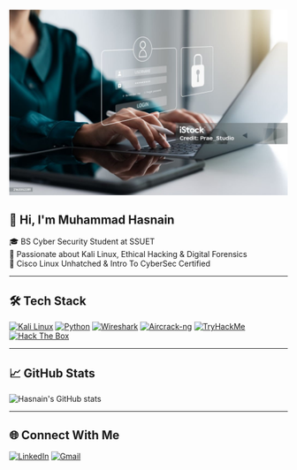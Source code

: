 ![Tech Banner](https://github.com/Mhas40/Mhas40/blob/main/istockphoto-2163352281-1024x1024.jpg?raw=true)

## 👋 Hi, I'm Muhammad Hasnain

🎓 BS Cyber Security Student at SSUET  
🔐 Passionate about Kali Linux, Ethical Hacking & Digital Forensics  
📜 Cisco Linux Unhatched & Intro To CyberSec Certified  
 

---

## 🛠️ Tech Stack
[![Kali Linux](https://img.shields.io/badge/Kali_Linux-557C94?style=for-the-badge&logo=kali-linux&logoColor=white)](https://www.kali.org/)
[![Python](https://img.shields.io/badge/Python-3670A0?style=for-the-badge&logo=python&logoColor=ffdd54)](https://www.python.org/)
[![Wireshark](https://img.shields.io/badge/Wireshark-1A1A1A?style=for-the-badge&logo=wireshark&logoColor=blue)](https://www.wireshark.org/)
[![Aircrack-ng](https://img.shields.io/badge/Aircrack--ng-00758F?style=for-the-badge&logo=aircrack-ng&logoColor=white)](https://www.aircrack-ng.org/)
[![TryHackMe](https://img.shields.io/badge/TryHackMe-212C42?style=for-the-badge&logo=tryhackme&logoColor=red)](https://tryhackme.com/)
[![Hack The Box](https://img.shields.io/badge/Hack%20The%20Box-111927?style=for-the-badge&logo=hack-the-box&logoColor=limegreen)](https://www.hackthebox.com/)

---

## 📈 GitHub Stats
![Hasnain's GitHub stats](https://github-readme-stats.vercel.app/api?username=Mhas40&show_icons=true&theme=dark)

---

## 🌐 Connect With Me
[![LinkedIn](https://img.shields.io/badge/LinkedIn-blue?logo=linkedin&logoColor=white)]([https://linkedin.com/in/your-profile](https://www.linkedin.com/in/muhammad-hasnain-889788288/))
[![Gmail](https://img.shields.io/badge/Gmail-D14836?style=for-the-badge&logo=gmail&logoColor=white)](muhammad.hasnain77550@gmail.com)
